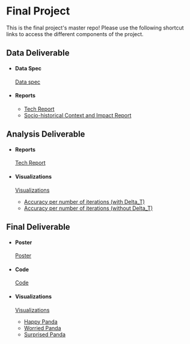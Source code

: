 # Final Project
This is the final project's master repo! Please use the following shortcut links to access the different components of the project.

## Data Deliverable ##

- #### Data Spec ####
  [Data spec](data_deliverable/data/)

- #### Reports ####
  - [Tech Report](data_deliverable/reports/tech_report/)
  - [Socio-historical Context and Impact Report](data_deliverable/reports/social_impact_report)


## Analysis Deliverable ##

- #### Reports ####
  [Tech Report](analysis_deliverable/tech_report/)

- #### Visualizations ####

  [Visualizations](analysis_deliverable/visualizations)
  - [Accuracy per number of iterations (with Delta_T)](analysis_deliverable/visualizations/with_time_accuracy_plot.png)
  - [Accuracy per number of iterations (without Delta_T)](analysis_deliverable/visualizations/without_time_acc_plot.png)


## Final Deliverable ##

- #### Poster ####
  [Poster](final_deliverable/poster/poster.pdf)

- #### Code ####
  [Code](final_deliverable/code/)

- #### Visualizations ####

  [Visualizations](final_deliverable/visualizations)
  - [Happy Panda](final_deliverable/visualizations/figure_1.jpg)
  - [Worried Panda](final_deliverable/visualizations/figure_2.jpg)
  - [Surprised Panda](final_deliverable/visualizations/figure_3.jpg)

